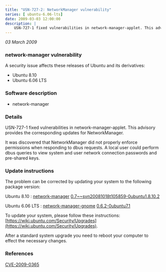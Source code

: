 ```yaml
---
title: "USN-727-2: NetworkManager vulnerability"
series: [ ubuntu-6.06-lts]
date: 2009-03-03 12:00:00
description: |
    USN-727-1 fixed vulnerabilities in network-manager-applet. This advisory provides the corresponding updates for NetworkManager.
--- 
```

 
 

*03 March 2009*

### network-manager vulnerability

A security issue affects these releases of Ubuntu and its derivatives:

* Ubuntu 8.10
* Ubuntu 6.06 LTS

### Software description

* network-manager 

### Details

USN-727-1 fixed vulnerabilities in network-manager-applet. This advisory provides the corresponding updates for NetworkManager.

It was discovered that NetworkManager did not properly enforce permissions when responding to dbus requests. A local user could perform dbus queries to view system and user network connection passwords and pre-shared keys. 

### Update instructions

The problem can be corrected by updating your system to the following package version:

Ubuntu 8.10
 : [network-manager](https://launchpad.net/ubuntu/+source/network-manager) <span> [0.7~~svn20081018t105859-0ubuntu1.8.10.2](https://launchpad.net/ubuntu/+source/network-manager/0.7~~svn20081018t105859-0ubuntu1.8.10.2) </span> 

Ubuntu 6.06 LTS
 : [network-manager-gnome](https://launchpad.net/ubuntu/+source/network-manager) <span> [0.6.2-0ubuntu7.1](https://launchpad.net/ubuntu/+source/network-manager/0.6.2-0ubuntu7.1) </span> 

To update your system, please follow these instructions: [https://wiki.ubuntu.com/Security/Upgrades](https://wiki.ubuntu.com/Security/Upgrades).

After a standard system upgrade you need to reboot your computer to effect the necessary changes. 

### References

 
 [CVE-2009-0365](http://people.ubuntu.com/~ubuntu-security/cve/CVE-2009-0365)
 

